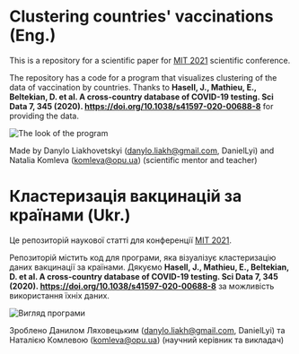 # Clustering countries' vaccinations (Eng.)

This is a repository for a scientific paper for [MIT 2021](http://ics_conf.tilda.ws/eng) scientific conference. 

The repository has a code for a program that visualizes clustering of the data of vaccination by countries. Thanks to 
**Hasell, J., Mathieu, E., Beltekian, D. et al. A cross-country database of COVID-19 testing. Sci Data 7, 345 (2020). https://doi.org/10.1038/s41597-020-00688-8**
for providing the data. 

![The look of the program](https://user-images.githubusercontent.com/52933151/116986772-e206b000-acd6-11eb-8b86-8f55f38f9990.png)

Made by 
Danylo Liakhovetskyi (danylo.liakh@gmail.com, DanielLyi) and
Natalia Komleva (komleva@opu.ua) (scientific mentor and teacher)

# Кластеризація вакцинацій за країнами (Ukr.)

Це репозиторій наукової статті для конференції [MIT 2021](http://ics_conf.tilda.ws/ukr). 

Репозиторій містить код для програми, яка візуалізує кластеризацію даних вакцинації за країнами. Дякуємо
**Hasell, J., Mathieu, E., Beltekian, D. et al. A cross-country database of COVID-19 testing. Sci Data 7, 345 (2020). https://doi.org/10.1038/s41597-020-00688-8**
за можливість використання їхніх даних. 

![Вигляд програми](https://user-images.githubusercontent.com/52933151/116986772-e206b000-acd6-11eb-8b86-8f55f38f9990.png)

Зроблено
Данилом Ляховецьким (danylo.liakh@gmail.com, DanielLyi) та
Наталією Комлевою (komleva@opu.ua) (научний керівник та викладач)

